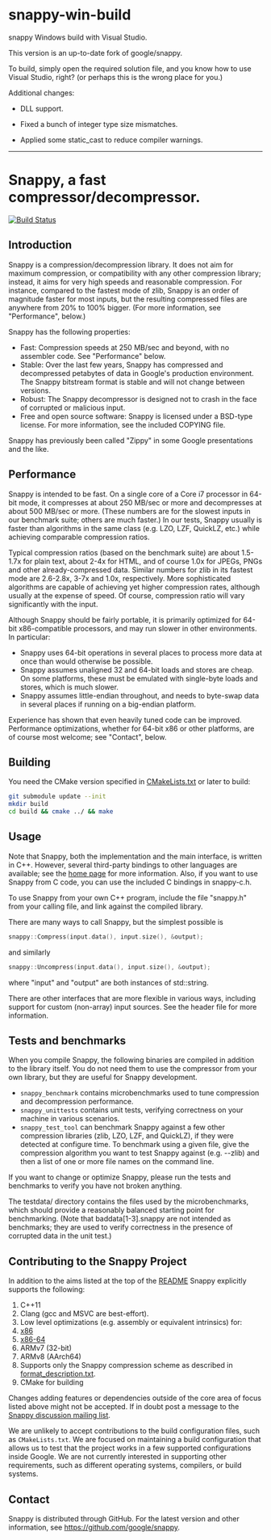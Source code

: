 # snappy-win-build

snappy Windows build with Visual Studio.

This version is an up-to-date fork of google/snappy.

To build, simply open the required solution file, and
you know how to use Visual Studio, right?
(or perhaps this is the wrong place for you.)

Additional changes:

* DLL support.

* Fixed a bunch of integer type size mismatches.

* Applied some static_cast to reduce compiler warnings.

-------------------------------------------------------------------------------

# Snappy, a fast compressor/decompressor.

[![Build Status](https://github.com/google/snappy/actions/workflows/build.yml/badge.svg)](https://github.com/google/snappy/actions/workflows/build.yml)

## Introduction

Snappy is a compression/decompression library. It does not aim for maximum
compression, or compatibility with any other compression library; instead,
it aims for very high speeds and reasonable compression. For instance,
compared to the fastest mode of zlib, Snappy is an order of magnitude faster
for most inputs, but the resulting compressed files are anywhere from 20% to
100% bigger. (For more information, see "Performance", below.)

Snappy has the following properties:

 * Fast: Compression speeds at 250 MB/sec and beyond, with no assembler code.
   See "Performance" below.
 * Stable: Over the last few years, Snappy has compressed and decompressed
   petabytes of data in Google's production environment. The Snappy bitstream
   format is stable and will not change between versions.
 * Robust: The Snappy decompressor is designed not to crash in the face of
   corrupted or malicious input.
 * Free and open source software: Snappy is licensed under a BSD-type license.
   For more information, see the included COPYING file.

Snappy has previously been called "Zippy" in some Google presentations
and the like.


## Performance

Snappy is intended to be fast. On a single core of a Core i7 processor
in 64-bit mode, it compresses at about 250 MB/sec or more and decompresses at
about 500 MB/sec or more. (These numbers are for the slowest inputs in our
benchmark suite; others are much faster.) In our tests, Snappy usually
is faster than algorithms in the same class (e.g. LZO, LZF, QuickLZ,
etc.) while achieving comparable compression ratios.

Typical compression ratios (based on the benchmark suite) are about 1.5-1.7x
for plain text, about 2-4x for HTML, and of course 1.0x for JPEGs, PNGs and
other already-compressed data. Similar numbers for zlib in its fastest mode
are 2.6-2.8x, 3-7x and 1.0x, respectively. More sophisticated algorithms are
capable of achieving yet higher compression rates, although usually at the
expense of speed. Of course, compression ratio will vary significantly with
the input.

Although Snappy should be fairly portable, it is primarily optimized
for 64-bit x86-compatible processors, and may run slower in other environments.
In particular:

 - Snappy uses 64-bit operations in several places to process more data at
   once than would otherwise be possible.
 - Snappy assumes unaligned 32 and 64-bit loads and stores are cheap.
   On some platforms, these must be emulated with single-byte loads
   and stores, which is much slower.
 - Snappy assumes little-endian throughout, and needs to byte-swap data in
   several places if running on a big-endian platform.

Experience has shown that even heavily tuned code can be improved.
Performance optimizations, whether for 64-bit x86 or other platforms,
are of course most welcome; see "Contact", below.


## Building

You need the CMake version specified in [CMakeLists.txt](./CMakeLists.txt)
or later to build:

```bash
git submodule update --init
mkdir build
cd build && cmake ../ && make
```

## Usage

Note that Snappy, both the implementation and the main interface,
is written in C++. However, several third-party bindings to other languages
are available; see the [home page](docs/README.md) for more information.
Also, if you want to use Snappy from C code, you can use the included C
bindings in snappy-c.h.

To use Snappy from your own C++ program, include the file "snappy.h" from
your calling file, and link against the compiled library.

There are many ways to call Snappy, but the simplest possible is

```c++
snappy::Compress(input.data(), input.size(), &output);
```

and similarly

```c++
snappy::Uncompress(input.data(), input.size(), &output);
```

where "input" and "output" are both instances of std::string.

There are other interfaces that are more flexible in various ways, including
support for custom (non-array) input sources. See the header file for more
information.


## Tests and benchmarks

When you compile Snappy, the following binaries are compiled in addition to the
library itself. You do not need them to use the compressor from your own
library, but they are useful for Snappy development.

* `snappy_benchmark` contains microbenchmarks used to tune compression and
  decompression performance.
* `snappy_unittests` contains unit tests, verifying correctness on your machine
  in various scenarios.
* `snappy_test_tool` can benchmark Snappy against a few other compression
  libraries (zlib, LZO, LZF, and QuickLZ), if they were detected at configure
  time. To benchmark using a given file, give the compression algorithm you want
  to test Snappy against (e.g. --zlib) and then a list of one or more file names
  on the command line.

If you want to change or optimize Snappy, please run the tests and benchmarks to
verify you have not broken anything.

The testdata/ directory contains the files used by the microbenchmarks, which
should provide a reasonably balanced starting point for benchmarking. (Note that
baddata[1-3].snappy are not intended as benchmarks; they are used to verify
correctness in the presence of corrupted data in the unit test.)

## Contributing to the Snappy Project


In addition to the aims listed at the top of the [README](README.md) Snappy
explicitly supports the following:

1. C++11
2. Clang (gcc and MSVC are best-effort).
3. Low level optimizations (e.g. assembly or equivalent intrinsics) for:
  1. [x86](https://en.wikipedia.org/wiki/X86)
  2. [x86-64](https://en.wikipedia.org/wiki/X86-64)
  3. ARMv7 (32-bit)
  4. ARMv8 (AArch64)
4. Supports only the Snappy compression scheme as described in
  [format_description.txt](format_description.txt).
5. CMake for building

Changes adding features or dependencies outside of the core area of focus listed
above might not be accepted. If in doubt post a message to the
[Snappy discussion mailing list](https://groups.google.com/g/snappy-compression).

We are unlikely to accept contributions to the build configuration files, such
as `CMakeLists.txt`. We are focused on maintaining a build configuration that
allows us to test that the project works in a few supported configurations
inside Google. We are not currently interested in supporting other requirements,
such as different operating systems, compilers, or build systems.

## Contact

Snappy is distributed through GitHub. For the latest version and other
information, see https://github.com/google/snappy.
